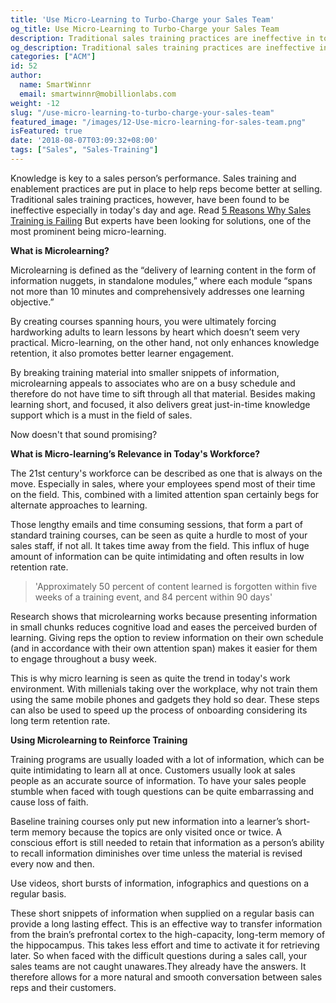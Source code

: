 ```yaml
---
title: 'Use Micro-Learning to Turbo-Charge your Sales Team'
og_title: Use Micro-Learning to Turbo-Charge your Sales Team
description: Traditional sales training practices are ineffective in today's day and age. How can Micro-learning help?
og_description: Traditional sales training practices are ineffective in today's day and age. How can Micro-learning help?
categories: ["ACM"]
id: 52
author:
  name: SmartWinnr
  email: smartwinnr@mobillionlabs.com
weight: -12
slug: "/use-micro-learning-to-turbo-charge-your-sales-team"
featured_image: "/images/12-Use-micro-learning-for-sales-team.png"
isFeatured: true
date: '2018-08-07T03:09:32+08:00'
tags: ["Sales", "Sales-Training"]
---
```


Knowledge is key to a sales person’s performance. Sales training and enablement practices are put in place to help reps become better at selling. Traditional sales training practices, however, have been found to be ineffective especially in today's day and age. Read [5 Reasons Why Sales Training is Failing](https://smartwinnr.com/post/5-reasons-your-sales-training-is-failing/) But experts have been looking for solutions, one of the most prominent being micro-learning.

**What is Microlearning?**

Microlearning is defined as the “delivery of learning content in the form of information nuggets, in standalone modules,” where each module “spans not more than 10 minutes and comprehensively addresses one learning objective.”

By  creating courses spanning hours, you were ultimately forcing hardworking adults to learn lessons by heart which doesn’t seem very practical. Micro-learning, on the other hand, not only enhances knowledge retention, it also promotes better learner engagement.

By breaking training material into smaller snippets of information, microlearning appeals to associates who are on a busy schedule and therefore do not have time to sift through all that material. Besides making learning short, and focused, it also delivers great just-in-time knowledge support which is a must in the field of sales.

Now doesn't that sound promising?

**What is Micro-learning’s Relevance in Today's Workforce?**

The 21st century's workforce can be described as one that is always on the move. Especially in sales, where your employees spend most of their time on the field. This, combined with a limited attention span certainly begs for alternate approaches to learning.

Those lengthy emails and time consuming sessions, that form a part of standard training courses, can be seen as quite a hurdle to most of your sales staff, if not all. It takes time away from the field. This influx of huge amount of information can be quite intimidating and often results in low retention rate.

> 'Approximately 50 percent of content learned is forgotten within five weeks of a training event, and 84 percent within 90 days'

Research shows that microlearning works because presenting information in small chunks reduces cognitive load and eases the perceived burden of learning. Giving reps the option to review information on their own schedule (and in accordance with their own attention span) makes it easier for them to engage throughout a busy week.

This is why micro learning is seen as quite the trend in today's work environment. With millenials taking over the workplace, why not train them using the same mobile phones and gadgets they hold so dear. These steps can also be used to speed up the process of onboarding considering its long term retention rate.

**Using Microlearning to Reinforce Training**

Training programs are usually loaded with a lot of information, which can be quite intimidating to learn all at once. Customers usually look at sales people as an accurate source of information. To have your sales people stumble when faced with tough questions can be quite embarrassing and cause loss of faith.

Baseline training courses only put new information into a learner’s short-term memory because the topics are only visited once or twice. A conscious effort is still needed to retain that information as a person’s ability to recall information diminishes over time unless the material is revised every now and then.

<!-- {{ < light-green-box "Use videos, short bursts of information, infographics and questions on a regular basis." > }} -->

Use videos, short bursts of information, infographics and questions on a regular basis.

These short snippets of information when supplied on a regular basis can provide a long lasting effect. This is an effective way to transfer information from the brain’s prefrontal cortex to the high-capacity, long-term memory of the hippocampus. This takes less effort and time to activate it for retrieving later. So when faced with the difficult questions during a sales call, your sales teams are not caught unawares.They already have the answers. It therefore allows for a more natural and smooth conversation between sales reps and their customers.
